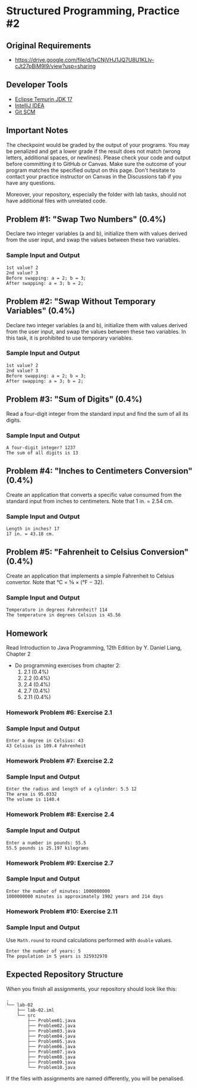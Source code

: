 Structured Programming, Practice #2
===================================

## Original Requirements

* <https://drive.google.com/file/d/1xCNjVHJ1JQ7U8U1KLlv-cJt27pBiM9I9/view?usp=sharing>

## Developer Tools

* [Eclipse Temurin JDK 17](https://adoptium.net)
* [IntelliJ IDEA](https://www.jetbrains.com/idea/download)
* [Git SCM](https://git-scm.com)

## Important Notes

The checkpoint would be graded by the output of your programs. You may be penalized and get a lower grade if the result does not match (wrong letters, additional spaces, or newlines). Please check your code and output before committing it to GitHub or Canvas. Make sure the outcome of your program matches the specified output on this page. Don't hesitate to contact your practice instructor on Canvas in the Discussions tab if you have any questions.

Moreover, your repository, especially the folder with lab tasks, should not have additional files with unrelated code.

## Problem #1: "Swap Two Numbers" (0.4%)

Declare two integer variables (a and b), initialize them with values derived from the user input, and
swap the values between these two variables.

### Sample Input and Output

```
1st value? 2
2nd value? 3
Before swapping: a = 2; b = 3;
After swapping: a = 3; b = 2;
```

## Problem #2: "Swap Without Temporary Variables" (0.4%)

Declare two integer variables (a and b), initialize them with values derived from the user input, and
swap the values between these two variables. In this task, it is prohibited to use temporary variables.

### Sample Input and Output

```
1st value? 2
2nd value? 3
Before swapping: a = 2; b = 3;
After swapping: a = 3; b = 2;
```

## Problem #3: "Sum of Digits" (0.4%)

Read a four-digit integer from the standard input and find the sum of all its digits.

### Sample Input and Output

```
A four-digit integer? 1237
The sum of all digits is 13
```

## Problem #4: "Inches to Centimeters Conversion" (0.4%)

Create an application that converts a specific value consumed from the standard input
from inches to centimeters. Note that 1 in. = 2.54 cm.

### Sample Input and Output

```
Length in inches? 17
17 in. = 43.18 cm.
```

## Problem #5: "Fahrenheit to Celsius Conversion" (0.4%)

Create an application that implements a simple Fahrenheit to Celsius convertor. Note
that °C = 5⁄9 × (°F − 32).

### Sample Input and Output

```
Temperature in degrees Fahrenheit? 114
The temperature in degrees Celsius is 45.56
```

## Homework

Read Introduction to Java Programming, 12th Edition by Y. Daniel Liang, Chapter 2

* Do programming exercises from chapter 2:
  1. 2.1 (0.4%)
  2. 2.2 (0.4%)
  3. 2.4 (0.4%)
  4. 2.7 (0.4%)
  5. 2.11 (0.4%)

### Homework Problem #6: Exercise 2.1

### Sample Input and Output

```
Enter a degree in Celsius: 43
43 Celsius is 109.4 Fahrenheit
```

### Homework Problem #7: Exercise 2.2

### Sample Input and Output

```
Enter the radius and length of a cylinder: 5.5 12
The area is 95.0332
The volume is 1140.4
```

### Homework Problem #8: Exercise 2.4

### Sample Input and Output

```
Enter a number in pounds: 55.5
55.5 pounds is 25.197 kilograms
```

### Homework Problem #9: Exercise 2.7

### Sample Input and Output

```
Enter the number of minutes: 1000000000
1000000000 minutes is approximately 1902 years and 214 days
```

### Homework Problem #10: Exercise 2.11

### Sample Input and Output

Use `Math.round` to round calculations performed
with `double` values.

```
Enter the number of years: 5
The population in 5 years is 325932970
```

## Expected Repository Structure

When you finish all assignments, your repository should look like this:

```
.
└── lab-02
    ├── lab-02.iml
    └── src
        ├── Problem01.java
        ├── Problem02.java
        ├── Problem03.java
        ├── Problem04.java
        ├── Problem05.java
        ├── Problem06.java
        ├── Problem07.java
        ├── Problem08.java
        ├── Problem09.java
        └── Problem10.java
```

If the files with assignments are named differently, you will be penalised.

